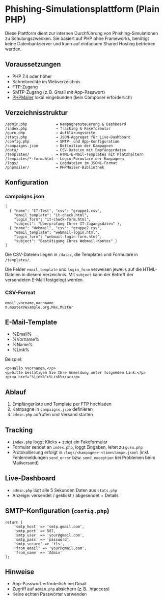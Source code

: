 # Phishing-Simulationsplattform (Plain PHP)

Diese Plattform dient zur internen Durchführung von Phishing-Simulationen zu Schulungszwecken. Sie basiert auf PHP ohne Frameworks, benötigt keine Datenbankserver und kann auf einfachem Shared Hosting betrieben werden.

## Voraussetzungen

- PHP 7.4 oder höher
- Schreibrechte im Webverzeichnis
- FTP-Zugang
- SMTP-Zugang (z. B. Gmail mit App-Passwort)
- [PHPMailer](https://github.com/PHPMailer/PHPMailer) lokal eingebunden (kein Composer erforderlich)

## Verzeichnisstruktur

    /admin.php             → Kampagnensteuerung & Dashboard
    /index.php             → Tracking & Fakeformular
    /guru.php              → Aufklärungsseite
    /stats.php             → JSON-Aggregat für Live-Dashboard
    /config.php            → SMTP- und App-Konfiguration
    /campaigns.json        → Definition der Kampagnen
    /data/                 → CSV-Dateien mit Empfängerdaten
    /templates/            → HTML-E-Mail-Templates mit Platzhaltern
    /templates/*-form.html → Login-Formulare der Kampagnen
    /logs/                 → Logdateien im JSONL-Format
    /phpmailer/            → PHPMailer-Bibliothek

## Konfiguration

### campaigns.json

    [
      { "name": "IT-Test", "csv": "gruppe1.csv",
        "email_template": "it-check.html",
        "login_form": "it-check-form.html",
        "subject": "Überprüfung Ihrer IT-Zugangsdaten" },
      { "name": "Webmail", "csv": "gruppe2.csv",
        "email_template": "webmail-login.html",
        "login_form": "webmail-login-form.html",
        "subject": "Bestätigung Ihres Webmail-Kontos" }
    ]

Die CSV-Dateien liegen in `/data/`,
die Templates und Formulare in `/templates/`.

Die Felder `email_template` und `login_form` verweisen jeweils auf die
HTML-Dateien in diesem Verzeichnis. Mit `subject` kann der Betreff der
versendeten E-Mail festgelegt werden.

### CSV-Format

    email,vorname,nachname
    m.muster@example.org,Max,Muster

## E-Mail-Template

- %Email%
- %Vorname%
- %Name%
- %Link%

Beispiel:

    <p>Hallo %Vorname%,</p>
    <p>bitte bestätigen Sie Ihre Anmeldung unter folgendem Link:</p>
    <p><a href="%Link%">%Link%</a></p>

## Ablauf

1. Empfängerliste und Template per FTP hochladen
2. Kampagne in `campaigns.json` definieren
3. `admin.php` aufrufen und Versand starten

## Tracking

- `index.php` loggt Klicks + zeigt ein Fakeformular
- Formular sendet an `index.php`, loggt Eingaben, leitet zu `guru.php`
 - Protokollierung erfolgt in `/logs/<kampagne>-<timestamp>.jsonl`
   (inkl. Fehlermeldungen `send_error` bzw. `send_exception` bei Problemen
   beim Mailversand)

## Live-Dashboard

- `admin.php` lädt alle 5 Sekunden Daten aus `stats.php`
- Anzeige: versendet / geklickt / abgesendet + Details

## SMTP-Konfiguration (`config.php`)

    return [
        'smtp_host' => 'smtp.gmail.com',
        'smtp_port' => 587,
        'smtp_user' => 'your@gmail.com',
        'smtp_pass' => 'password',
        'smtp_secure' => 'tls',
        'from_email' => 'your@gmail.com',
        'from_name' => 'Admin'
    ];

## Hinweise

- App-Passwort erforderlich bei Gmail
- Zugriff auf `admin.php` absichern (z. B. .htaccess)
- Keine echten Passwörter verwenden
